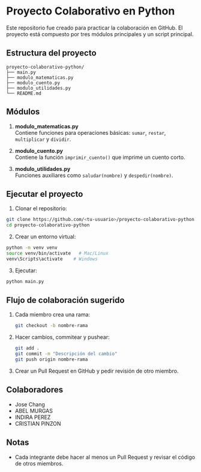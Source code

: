 # Proyecto Colaborativo en Python

Este repositorio fue creado para practicar la colaboración en GitHub.
El proyecto está compuesto por tres módulos principales y un script principal.

## Estructura del proyecto

```
proyecto-colaborativo-python/
├── main.py
├── modulo_matematicas.py
├── modulo_cuento.py
├── modulo_utilidades.py
└── README.md
```

## Módulos

1. **modulo_matematicas.py**  
   Contiene funciones para operaciones básicas: `sumar`, `restar`, `multiplicar` y `dividir`.

2. **modulo_cuento.py**  
   Contiene la función `imprimir_cuento()` que imprime un cuento corto.

3. **modulo_utilidades.py**  
   Funciones auxiliares como `saludar(nombre)` y `despedir(nombre)`.

## Ejecutar el proyecto

1. Clonar el repositorio:
```bash
git clone https://github.com/<tu-usuario>/proyecto-colaborativo-python.git
cd proyecto-colaborativo-python
```

2. Crear un entorno virtual:
```bash
python -m venv venv
source venv/bin/activate   # Mac/Linux
venv\Scripts\activate    # Windows
```

3. Ejecutar:
```bash
python main.py
```

## Flujo de colaboración sugerido

1. Cada miembro crea una rama:
   ```bash
   git checkout -b nombre-rama
   ```

2. Hacer cambios, commitear y pushear:
   ```bash
   git add .
   git commit -m "Descripción del cambio"
   git push origin nombre-rama
   ```

3. Crear un Pull Request en GitHub y pedir revisión de otro miembro.

## Colaboradores

- Jose Chang
- ABEL MURGAS
- INDIRA PEREZ
- CRISTIAN PINZON

## Notas

- Cada integrante debe hacer al menos un Pull Request y revisar el código de otros miembros.
